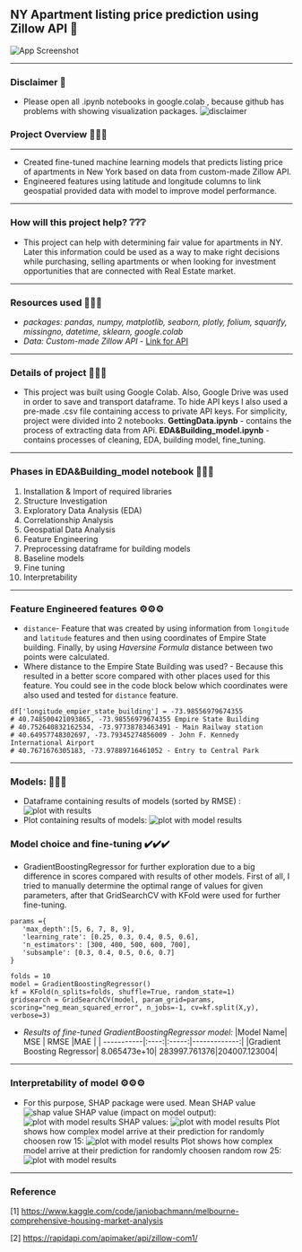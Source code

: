  
## NY Apartment listing price prediction using Zillow API 🏡
 
![App Screenshot](https://cdn.vox-cdn.com/thumbor/n__W88RH2lLfwikcCFBISLOxreE=/0x0:2000x1333/1200x800/filters:focal(837x619:1157x939)/cdn.vox-cdn.com/uploads/chorus_image/image/65368722/171109_06_27_03_5DS_9686.0.jpg)

---
### Disclaimer 🔺 
* Please open all .ipynb notebooks in google.colab , because github has problems with showing visualization packages.
![disclaimer](https://snipboard.io/uHI1v5.jpg)
 
### Project Overview  🔎🔎🔎
---
* Created fine-tuned machine learning models that predicts listing price of apartments in New York based on data from custom-made Zillow API.
* Engineered features using latitude and longitude columns to link geospatial provided data with model to improve model performance.
---
### How will this project help? ❔❔❔
* This project can help with determining fair value for apartments in NY. Later this information could be used as a way to make right decisions while purchasing, selling apartments or when looking for investment opportunities that are connected with Real Estate market.
---
### Resources used 🔨🔨🔨
* *packages: pandas, numpy, matplotlib, seaborn, plotly, folium, squarify, missingno, datetime, sklearn, google.colab*
* *Data: Custom-made Zillow API* - [Link for API](https://rapidapi.com/apimaker/api/zillow-com1/)
---
### Details of project 🚨🚨🚨
* This project was built using Google Colab. Also, Google Drive was used in order to save and transport dataframe. To hide API keys I also used a pre-made .csv file containing access to private API keys. For simplicity, project were divided into 2 notebooks. **GettingData.ipynb** - contains the process of extracting data from APi. **EDA&Building_model.ipynb** - contains processes of cleaning, EDA, building model, fine_tuning.
---
### Phases in EDA&Building_model notebook 🚧🚧🚧
1. Installation & Import of required libraries
2. Structure Investigation
3. Exploratory Data Analysis (EDA)
4. Correlationship Analysis
5. Geospatial Data Analysis
6. Feature Engineering
7. Preprocessing dataframe for building models
8. Baseline models
9. Fine tuning
10. Interpretability
---
### Feature Engineered features ⚙️⚙️⚙️
* `distance`- Feature that was created by using information from `longitude` and `latitude` features and then using coordinates of Empire State building. Finally, by using *Haversine Formula* distance between two points were calculated.
* Where distance to the Empire State Building was used?  - Because this resulted in a better score compared with other places used for this feature. You could see in the code block below which coordinates were also used and tested for `distance` feature.
``` df['latitude_empier_state_building'] =40.748500421093865
df['longitude_empier_state_building'] = -73.98556979674355
# 40.748500421093865, -73.98556979674355 Empire State Building
# 40.752640832162534, -73.97738783463491 - Main Railway station
# 40.64957748302697, -73.79345274856009 - John F. Kennedy International Airport
# 40.7671676305183, -73.97889716461052 - Entry to Central Park
```
---
### Models: 📠📠📠
* Dataframe containing results of models (sorted by RMSE) :
![plot with results](https://snipboard.io/ru8mR2.jpg)
* Plot containing results of models:
![plot with model results](https://snipboard.io/ec4rdV.jpg)
 
### Model choice and fine-tuning ✔️✔️✔️
* GradientBoostingRegressor for further exploration due to a big difference in scores compared with results of other models. First of all, I tried to manually determine the optimal range of values for given parameters, after that GridSearchCV with KFold were used for further fine-tuning.
```
params ={
   'max_depth':[5, 6, 7, 8, 9],
   'learning_rate': [0.25, 0.3, 0.4, 0.5, 0.6],
   'n_estimators': [300, 400, 500, 600, 700],
   'subsample': [0.3, 0.4, 0.5, 0.6, 0.7]
}
 
folds = 10
model = GradientBoostingRegressor()
kf = KFold(n_splits=folds, shuffle=True, random_state=1)
gridsearch = GridSearchCV(model, param_grid=params, scoring="neg_mean_squared_error", n_jobs=-1, cv=kf.split(X,y), verbose=3)
```
* *Results of fine-tuned GradientBoostingRegressor model:*
|Model Name| MSE | RMSE            |MAE |
| -----------|:----:|:-----:|-------------:|
|Gradient Boosting Regressor| 8.065473e+10| 283997.761376|204007.123004|
 
---
### Interpretability of model ⚙️⚙️⚙️
* For this purpose, SHAP package were used.
Mean SHAP value
![shap value](https://snipboard.io/LAe2Z6.jpg)
SHAP value (impact on model output):
![plot with model results](https://snipboard.io/i0rpNs.jpg)
SHAP values:
![plot with model results](https://snipboard.io/3oqnTW.jpg)
Plot shows how complex model arrive at their prediction for randomly choosen row 15:
![plot with model results](https://snipboard.io/V48zof.jpg)
Plot shows how complex model arrive at their prediction for randomly choosen random row 25:
![plot with model results](https://snipboard.io/FnyBDf.jpg)
---
### Reference

[1] https://www.kaggle.com/code/janiobachmann/melbourne-comprehensive-housing-market-analysis 

[2] https://rapidapi.com/apimaker/api/zillow-com1/
